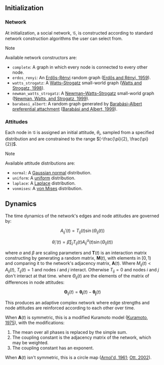 ## Initialization

### Network

At initialization, a social network, $\mathcal{G}$, is constructed according to standard network construction algorithms the user can select from.

> [!NOTE]
> Available network constructors are:
> - `complete`: A graph in which every node is connected to every other node.
> - `erdos_renyi`: An [Erdős-Rényi](https://networkx.org/documentation/stable/reference/generated/networkx.generators.random_graphs.erdos_renyi_graph.html) random graph ([Erdős and Rényi, 1959](https://static.renyi.hu/~p_erdos/1959-11.pdf)).
> - `watts_strogatz`: A [Watts–Strogatz](https://networkx.org/documentation/stable/reference/generated/networkx.generators.random_graphs.watts_strogatz_graph.html#networkx.generators.random_graphs.watts_strogatz_graph) small-world graph ([Watts and Strogatz, 1998](https://doi.org/10.1038/30918)).
> - `newman_watts_strogatz`: A [Newman–Watts–Strogatz](https://networkx.org/documentation/stable/reference/generated/networkx.generators.random_graphs.newman_watts_strogatz_graph.html#networkx.generators.random_graphs.newman_watts_strogatz_graph) small-world graph ([Newman, Watts, and Strogatz, 1999](https://doi.org/10.1016/S0375-9601(99)00757-4)).
> - `barabasi_albert`: A random graph generated by [Barabási–Albert preferential attachment](https://networkx.org/documentation/stable/reference/generated/networkx.generators.random_graphs.barabasi_albert_graph.html#networkx.generators.random_graphs.barabasi_albert_graph) ([Barabási and Albert, 1999](https://doi.org/10.1126/science.286.5439.509)).

### Attitudes

Each node in $\mathcal{G}$ is assigned an initial attitude, $\theta_i$, sampled from a specified distribution and are constrained to the range $[-\frac{\pi}{2}, \frac{\pi}{2}]$.

> [!NOTE]
> Available attitude distributions are:
> - `normal`: A [Gaussian normal](https://numpy.org/doc/stable/reference/random/generated/numpy.random.Generator.normal.html) distribution.
> - `uniform`: A [uniform](https://numpy.org/doc/stable/reference/random/generated/numpy.random.Generator.uniform.html#numpy.random.Generator.uniform) distribution.
> - `laplace`: A [Laplace](https://numpy.org/doc/stable/reference/random/generated/numpy.random.Generator.laplace.html#numpy.random.Generator.laplace) distribution.
> - `vonmises`: A [von Mises](https://numpy.org/doc/stable/reference/random/generated/numpy.random.Generator.vonmises.html#numpy.random.Generator.vonmises) distribution.

## Dynamics

The time dynamics of the network's edges and node attitudes are governed by:

$$
A_{ij}'(t) = T_{ij}(t) \sin(\Theta_{ij}(t))
$$

$$
\theta_i'(t) = \beta \sum_j T_{ij}(t) A_{ij}^\alpha(t) \sin(\Theta_{ij}(t))
$$

where $\alpha$ and $\beta$ are scaling parameters and $\mathbf{T}(t)$ is an interaction matrix constructing by generating a random matrix, $\mathbf{M}(t)$, with elements in $[0, 1)$ and comparing it to the network's adjacency matrix, $\mathbf{A}(t)$. Where $M_{ij}(t) < A_{ij}(t)$, $T_{ij}(t) = 1$ and nodes $i$ and $j$ interact. Otherwise $T_{ij} = 0$ and nodes $i$ and $j$ don't interact at that time.
where $\Theta_{ij}(t)$ are the elements of the matrix of differences in node attitudes:

$$
\mathbf{\Theta}_{ij}(t) = \mathbf{\theta_i}(t) - \mathbf{\theta_j}(t)
$$

This produces an adaptive complex network where edge strengths and node attitudes are reinforced according to each other over time.

When $\mathbf{A}(t)$ is symmetric, this is a modified Kuramoto model ([Kuramoto, 1975](https://doi.org/10.1007/BFb0013365)), with the modifications:

1. The mean over all phases is replaced by the simple sum.
2. The coupling constant is the adjacency matrix of the network, which may be weighted.
3. The coupling constant has an exponent.

When $\mathbf{A}(t)$ isn't symmetric, this is a circle map ([Arnol'd, 1961](https://mi.mathnet.ru/eng/izv3366); [Ott, 2002](https://www.cambridge.org/core/books/chaos-in-dynamical-systems/7A0749AE3FBBF4312A54D7573C2DAAB5)).
